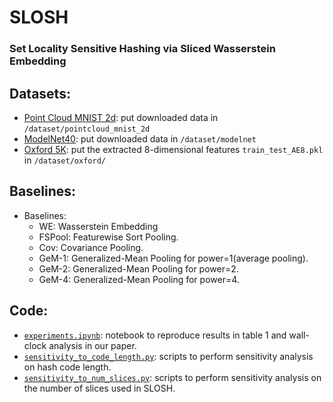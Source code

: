 # SLOSH

### Set Locality Sensitive Hashing via Sliced Wasserstein Embedding

## Datasets: 
- [Point Cloud MNIST 2d](https://www.kaggle.com/cristiangarcia/pointcloudmnist2d): put downloaded data in ```/dataset/pointcloud_mnist_2d```
- [ModelNet40](https://modelnet.cs.princeton.edu/): put downloaded data in ```/dataset/modelnet```
- [Oxford 5K](https://www.robots.ox.ac.uk/~vgg/data/oxbuildings/): put the extracted 8-dimensional features ```train_test_AE8.pkl``` in ```/dataset/oxford/```

## Baselines:
* Baselines:
    - WE: Wasserstein Embedding
    - FSPool: Featurewise Sort Pooling.
    - Cov: Covariance Pooling.
    - GeM-1: Generalized-Mean Pooling for power=1(average pooling). 
    - GeM-2: Generalized-Mean Pooling for power=2.  
    - GeM-4: Generalized-Mean Pooling for power=4.  

## Code:
- [```experiments.ipynb```](./notebooks/experiments.ipynb): notebook to reproduce results in table 1 and wall-clock analysis in our paper.
- [```sensitivity_to_code_length.py```](./notebooks/sensitivity_to_code_length.py): scripts to perform sensitivity analysis on hash code length.
- [```sensitivity_to_num_slices.py```](./notebooks/sensitivity_to_num_slices.py): scripts to perform sensitivity analysis on the number of slices used in SLOSH.
